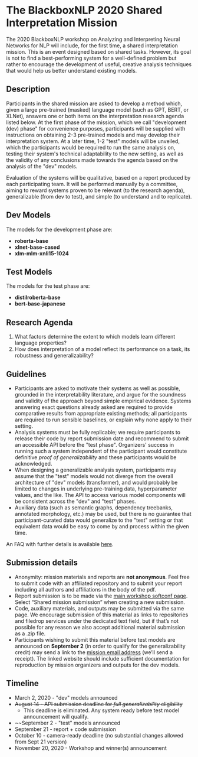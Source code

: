 # The BlackboxNLP 2020 Shared Interpretation Mission

The 2020 BlackboxNLP workshop on Analyzing and Interpreting Neural Networks for NLP will include, for the first time, a shared interpretation mission. This is an event designed based on shared tasks. However, its goal is not to find a best-performing system for a well-defined problem but rather to encourage the development of useful, creative analysis techniques that would help us better understand existing models.

## Description

Participants in the shared mission are asked to develop a method which, given a large pre-trained (masked) language model (such as GPT, BERT, or XLNet), answers one or both items on the interpretation research agenda listed below. At the first phase of the mission, which we call "development (dev) phase" for convenience purposes, participants will be supplied with instructions on obtaining 2-3 pre-trained models and may develop their interpretation system.
At a later time, 1-2 "test" models will be unveiled, which the participants would be required to run the same analysis on, testing their system's technical adaptability to the new setting, as well as the validity of any conclusions made towards the agenda based on the analysis of the "dev" models.

Evaluation of the systems will be qualitative, based on a report produced by each participating team. It will be performed manually by a committee, aiming to reward systems proven to be relevant (to the research agenda), generalizable (from dev to test), and simple (to understand and to replicate).

## Dev Models

The models for the development phase are:

* **roberta-base**
* **xlnet-base-cased**
* **xlm-mlm-xnli15-1024**

## Test Models

The models for the test phase are:

* **distilroberta-base**
* **bert-base-japanese**

## Research Agenda

1. What factors determine the extent to which models learn different language properties?
1. How does interpretation of a model reflect its performance on a task, its robustness and generalizability?

## Guidelines

* Participants are asked to motivate their systems as well as possible, grounded in the interpretability literature, and argue for the soundness and validity of the approach beyond simple empirical evidence. Systems answering exact questions already asked are required to provide comparative results from appropriate existing methods; all participants are required to run sensible baselines, or explain why none apply to their setting.
* Analysis systems must be fully replicable; we require participants to release their code by report submission date and recommend to submit an accessible API before the "test phase". Organizers' success in running such a system independent of the participant would constitute definitive *proof of generalizability* and these participants would be acknowledged.
* When designing a generalizable analysis system, participants may assume that the "test" models would not diverge from the overall architecture of "dev" models (transformer), and would probably be limited to changes in underlying pre-training data, hyperparameter values, and the like. The API to access various model components will be consistent across the "dev" and "test" phases. 
* Auxiliary data (such as semantic graphs, dependency treebanks, annotated morphology, etc.) may be used, but there is no guarantee that participant-curated data would generalize to the "test" setting or that equivalent data would be easy to come by and process within the given time.

An FAQ with further details is available [here](https://blackboxnlp.github.io/faq).

## Submission details

* Anonymity: mission materials and reports are **not anonymous**. Feel free to submit code with an affiliated repository and to submit your report including all authors and affiliations in the body of the pdf.
* Report submission is to be made via the [main workshop softconf page](https://www.softconf.com/emnlp2020/blackboxnlp2020/). Select “Shared mission submission” when creating a new submission.
* Code, auxiliary materials, and outputs may be submitted via the same page. We encourage submission of this material as links to repositories and filedrop services under the dedicated text field, but if that’s not possible for any reason we also accept additional material submission as a .zip file.
* Participants wishing to submit this material before test models are announced on **September 2** (in order to qualify for the generalizability credit) may send a link to the [mission email address](mailto:blackboxnlp+shared@googlegroups.com) (we’ll send a receipt). The linked website should include sufficient documentation for reproduction by mission organizers and outputs for the dev models.

## Timeline

* March 2, 2020 - "dev" models announced
* ~~August 14 - API submission deadline for *full generalizability* eligibility~~
  * This deadline is eliminated. Any system ready before test model announcement will qualify.
* ~~September 2 - "test" models announced
* September 21 - report + code submission
* October 10 - camera-ready deadline (no substantial changes allowed from Sept 21 version)
* November 20, 2020 - Workshop and winner(s) announcement
